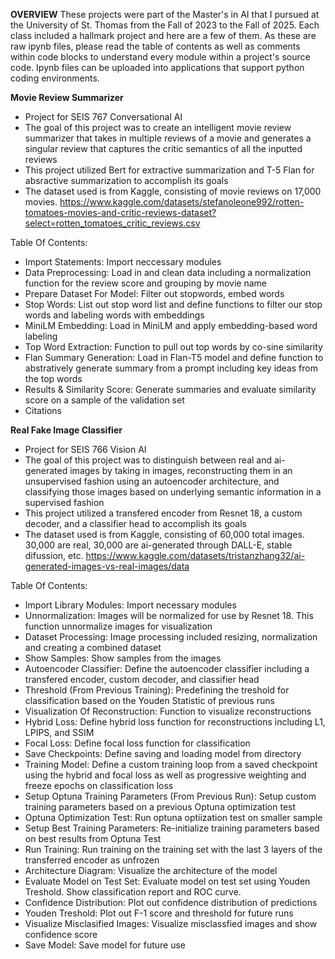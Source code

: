 **OVERVIEW**
These projects were part of the Master's in AI that I pursued at the University of St. Thomas from the Fall of 2023 to the Fall of 2025. Each class included a hallmark project and here are a few of them. As these are raw ipynb files, please read the table of contents as well as comments within code blocks to understand every module within a project's source code.
Ipynb files can be uploaded into applications that support python coding environments. 

**Movie Review Summarizer**
- Project for SEIS 767 Conversational AI
- The goal of this project was to create an intelligent movie review summarizer that takes in multiple reviews of a movie and generates a singular review that captures the critic semantics of all the inputted reviews
- This project utilized Bert for extractive summarization and T-5 Flan for absractive summarization to accomplish its goals
- The dataset used is from Kaggle, consisting of movie reviews on 17,000 movies. https://www.kaggle.com/datasets/stefanoleone992/rotten-tomatoes-movies-and-critic-reviews-dataset?select=rotten_tomatoes_critic_reviews.csv

Table Of Contents:
- Import Statements: Import neccessary modules
- Data Preprocessing: Load in and clean data including a normalization function for the review score and grouping by movie name
-  Prepare Dataset For Model: Filter out stopwords, embed words
- Stop Words: List out stop word list and define functions to filter our stop words and labeling words with embeddings
- MiniLM Embedding: Load in MiniLM and apply embedding-based word labeling
- Top Word Extraction: Function to pull out top words by co-sine similarity
- Flan Summary Generation: Load in Flan-T5 model and define function to abstratively generate summary from a prompt including key ideas from the top words
- Results & Similarity Score: Generate summaries and evaluate similarity score on a sample of the validation set
- Citations

**Real Fake Image Classifier**
- Project for SEIS 766 Vision AI
- The goal of this project was to distinguish between real and ai-generated images by taking in images, reconstructing them in an unsupervised fashion using an autoencoder architecture, and classifying those images based on underlying semantic information in a supervised fashion
- This project utilized a transfered encoder from Resnet 18, a custom decoder, and a classifier head to accomplish its goals
- The dataset used is from Kaggle, consisting of 60,000 total images. 30,000 are real, 30,000 are ai-generated through DALL-E, stable difussion, etc. https://www.kaggle.com/datasets/tristanzhang32/ai-generated-images-vs-real-images/data
  
Table Of Contents:
- Import Library Modules: Import necessary modules
- Unnormalization: Images will be normalized for use by Resnet 18. This function unnormalize images for visualization
- Dataset Processing: Image processing included resizing, normalization and creating a combined dataset
- Show Samples: Show samples from the images
- Autoencoder Classifier: Define the autoencoder classifier including a transfered encoder, custom decoder, and classifier head
- Threshold (From Previous Training): Predefining the treshold for classification based on the Youden Statistic of previous runs
- Visualization Of Reconstruction: Function to visualize reconstructions
- Hybrid Loss: Define hybrid loss function for reconstructions including L1, LPIPS, and SSIM
- Focal Loss: Define focal loss function for classification
- Save Checkpoints: Define saving and loading model from directory
- Training Model: Define a custom training loop from a saved checkpoint using the hybrid and focal loss as well as progressive weighting and freeze epochs on classification loss
- Setup Optuna Training Parameters (From Previous Run): Setup custom training parameters based on a previous Optuna optimization test
- Optuna Optimization Test: Run optuna optiization test on smaller sample
- Setup Best Training Parameters: Re-initialize training parameters based on best results from Optuna Test
- Run Training: Run training on the training set with the last 3 layers of the transferred encoder as unfrozen
- Architecture Diagram: Visualize the architecture of the model
- Evaluate Model on Test Set: Evaluate model on test set using Youden Treshold. Show classification report and ROC curve.
- Confidence Distribution: Plot out confidence distribution of predictions
- Youden Treshold: Plot out F-1 score and threshold for future runs
- Visualize Misclasified Images: Visualize misclassfied images and show confidence score
- Save Model: Save model for future use 
